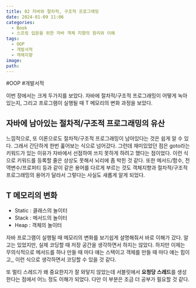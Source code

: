 ```yaml
---
title: 02 자바와 절차적, 구조적 프로그래밍
date: 2024-01-09 11:06
categories:
  - Book
  - 스프링 입문을 위한 자바 객체 지향의 원리와 이해
tags:
  - OOP
  - 개발서적
  - 객체지향
image: 
path:
---
```

#OOP #개발서적 

이번 장에서는 크게 두가지를 보았다. 자바에 절차적/구조적 프로그래밍이 어떻게 녹아있는지, 그리고 프로그램이 실행될 때 T 메모리의 변화 과정을 보았다.
## 자바에 남아있는 절차적/구조적 프로그래밍의 유산
느낌적으로, 또 이론으로도 절차적/구조적 프로그래밍이 남아있다는 것은 쉽게 알 수 있다. 그래서 간단하게 한번 훑어보는 식으로 넘어갔다. 그런데 재미있었던 점은 goto라는 키워드가 있는 이유가 자바에서 선점하여 쓰지 못하게 하려고 했다는 점이었다. 이런 식으로 키워드를 등록할 줄은 상상도 못해서 뇌리에 좀 박힌 것 같다. 또한 메서드/함수, 전역변수/프로퍼티 등과 같이 같은 용어를 다르게 부르는 것도 객체지향과 절차적/구조적 프로그래밍의 용어가 달라서 그렇다는 사실도 새롭게 알게 되었다.

## T 메모리의 변화
+ Static : 클래스의 놀이터
+ Stack : 메서드의 놀이터
+ Heap : 객체의 놀이터

자바 프로그램이 실행될 때 메모리의 변화를 보기쉽게 설명해줘서 바로 이해가 갔다. 알고는 있었지만, 실제 코딩할 때 저장 공간을 생각하면서 하지는 않았다. 하지만 이제는 무의식적으로 메서드를 하나 만들 때 마다 얘는 스택이고 객체를 만들 때 마다 얘는 힙이고,, 이런 식으로 생각하면서 코딩할 수 있을 것 같다.

또 멀티 스레드가 왜 중요한지가 잘 와닿지 않았는데 서블릿에서 **요청당 스레드**를 생성한다는 점에서 어느 정도 이해가 되었다. 다만 이 부분은 조금 더 공부가 필요할 것 같다.